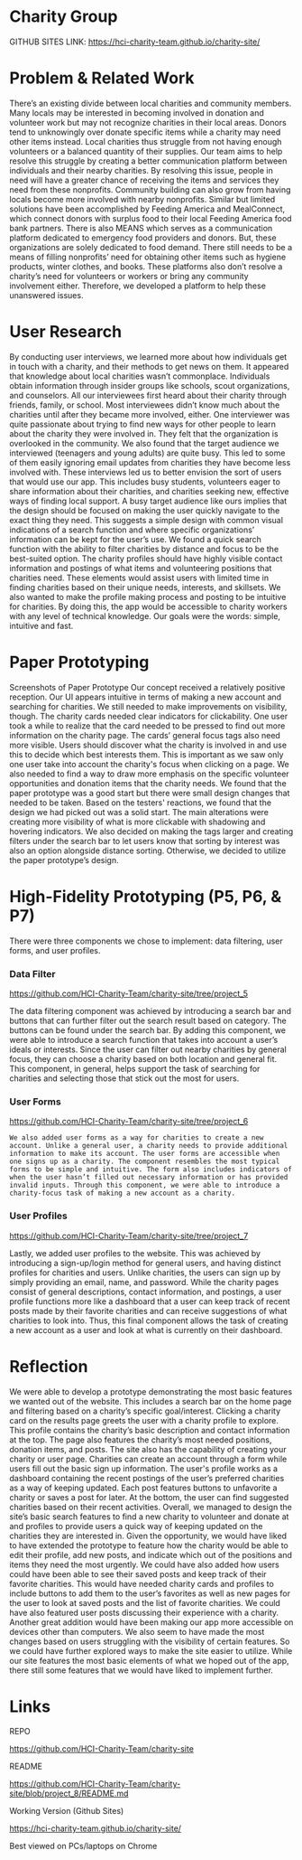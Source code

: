 # Charity Group
GITHUB SITES LINK: https://hci-charity-team.github.io/charity-site/
# Problem & Related Work
There’s an existing divide between local charities and community members. Many locals may be interested in becoming involved in donation and volunteer work but may not recognize charities in their local areas. Donors tend to unknowingly over donate specific items while a charity may need other items instead. Local charities thus struggle from not having enough volunteers or a balanced quantity of their supplies. Our team aims to help resolve this struggle by creating a better communication platform between individuals and their nearby charities. By resolving this issue, people in need will have a greater chance of receiving the items and services they need from these nonprofits. Community building can also grow from having locals become more involved with nearby nonprofits.
Similar but limited solutions have been accomplished by Feeding America and MealConnect, which connect donors with surplus food to their local Feeding America food bank partners. There is also MEANS which serves as a communication platform dedicated to emergency food providers and donors. But, these organizations are solely dedicated to food demand. There still needs to be a means of filling nonprofits’ need for obtaining other items such as hygiene products, winter clothes, and books. These platforms also don’t resolve a charity’s need for volunteers or workers or bring any community involvement either. Therefore, we developed a platform to help these unanswered issues.

# User Research
By conducting user interviews, we learned more about how individuals get in touch with a charity, and their methods to get news on them. It appeared that knowledge about local charities wasn’t commonplace. Individuals obtain information through insider groups like schools, scout organizations, and counselors. All our interviewees first heard about their charity through friends, family, or school. Most interviewees didn’t know much about the charities until after they became more involved, either. One interviewer was quite passionate about trying to find new ways for other people to learn about the charity they were involved in. They felt that the organization is overlooked in the community. We also found that the target audience we interviewed (teenagers and young adults) are quite busy. This led to some of them easily ignoring email updates from charities they have become less involved with.
These interviews led us to better envision the sort of users that would use our app. This includes busy students, volunteers eager to share information about their charities, and charities seeking new, effective ways of finding local support. A busy target audience like ours implies that the design should be focused on making the user quickly navigate to the exact thing they need. This suggests a simple design with common visual indications of a search function and where specific organizations’ information can be kept for the user’s use. We found a quick search function with the ability to filter charities by distance and focus to be the best-suited option. The charity profiles should have highly visible contact information and postings of what items and volunteering positions that charities need. These elements would assist users with limited time in finding charities based on their unique needs, interests, and skillsets. We also wanted to make the profile making process and posting to be intuitive for charities. By doing this, the app would be accessible to charity workers with any level of technical knowledge. Our goals were the words: simple, intuitive and fast.

# Paper Prototyping




Screenshots of Paper Prototype
Our concept received a relatively positive reception. Our UI appears intuitive in terms of making a new account and searching for charities. We still needed to make improvements on visibility, though. The charity cards needed clear indicators for clickability. One user took a while to realize that the card needed to be pressed to find out more information on the charity page. The cards’ general focus tags also need more visible. Users should discover what the charity is involved in and use this to decide which best interests them. This is important as we saw only one user take into account the charity's focus when clicking on a page. We also needed to find a way to draw more emphasis on the specific volunteer opportunities and donation items that the charity needs. We found that the paper prototype was a good start but there were small design changes that needed to be taken.
	Based on the testers' reactions, we found that the design we had picked out was a solid start. The main alterations were creating more visibility of what is more clickable with shadowing and hovering indicators. We also decided on making the tags larger and creating filters under the search bar to let users know that sorting by interest was also an option alongside distance sorting. Otherwise, we decided to utilize the paper prototype’s design.

# High-Fidelity Prototyping (P5, P6, & P7)
There were three components we chose to implement: data filtering, user forms, and user profiles.
### Data Filter

https://github.com/HCI-Charity-Team/charity-site/tree/project_5

The data filtering component was achieved by introducing a search bar and buttons that can further filter out the search result based on category. The buttons can be found under the search bar. By adding this component, we were able to introduce a search function that takes into account a user’s ideals or interests. Since the user can filter out nearby charities by general focus, they can choose a charity based on both location and general fit. This component, in general, helps support the task of searching for charities and selecting those that stick out the most for users.
### User Forms


https://github.com/HCI-Charity-Team/charity-site/tree/project_6

	We also added user forms as a way for charities to create a new account. Unlike a general user, a charity needs to provide additional information to make its account. The user forms are accessible when one signs up as a charity. The component resembles the most typical forms to be simple and intuitive. The form also includes indicators of when the user hasn’t filled out necessary information or has provided invalid inputs. Through this component, we were able to introduce a charity-focus task of making a new account as a charity.
### User Profiles




https://github.com/HCI-Charity-Team/charity-site/tree/project_7

Lastly, we added user profiles to the website. This was achieved by introducing a sign-up/login method for general users, and having distinct profiles for charities and users. Unlike charities, the users can sign up by simply providing an email, name, and password. While the charity pages consist of general descriptions, contact information, and postings, a user profile functions more like a dashboard that a user can keep track of recent posts made by their favorite charities and can receive suggestions of what charities to look into. Thus, this final component allows the task of creating a new account as a user and look at what is currently on their dashboard.

# Reflection
We were able to develop a prototype demonstrating the most basic features we wanted out of the website. This includes a search bar on the home page and filtering based on a charity’s specific goal/interest. Clicking a charity card on the results page greets the user with a charity profile to explore. This profile contains the charity’s basic description and contact information at the top. The page also features the charity’s most needed positions, donation items, and posts. The site also has the capability of creating your charity or user page. Charities can create an account through a form while users fill out the basic sign up information. The user's profile works as a dashboard containing the recent postings of the user’s preferred charities as a way of keeping updated. Each post features buttons to unfavorite a charity or saves a post for later. At the bottom, the user can find suggested charities based on their recent activities. Overall, we managed to design the site’s basic search features to find a new charity to volunteer and donate at and profiles to provide users a quick way of keeping updated on the charities they are interested in.
	Given the opportunity, we would have liked to have extended the prototype to feature how the charity would be able to edit their profile, add new posts, and indicate which out of the positions and items they need the most urgently. We could have also added how users could have been able to see their saved posts and keep track of their favorite charities. This would have needed charity cards and profiles to include buttons to add them to the user’s favorites as well as new pages for the user to look at saved posts and the list of favorite charities. We could have also featured user posts discussing their experience with a charity. Another great addition would have been making our app more accessible on devices other than computers. We also seem to have made the most changes based on users struggling with the visibility of certain features. So we could have further explored ways to make the site easier to utilize. While our site features the most basic elements of what we hoped out of the app, there still some features that we would have liked to implement further.

# Links
REPO

https://github.com/HCI-Charity-Team/charity-site

README

https://github.com/HCI-Charity-Team/charity-site/blob/project_8/README.md

Working Version (Github Sites) 

https://hci-charity-team.github.io/charity-site/


Best viewed on PCs/laptops on Chrome
